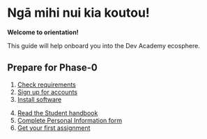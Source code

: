 # Ngā mihi nui kia koutou!
**Welcome to orientation!**

This guide will help onboard you into the Dev Academy ecosphere.


## Prepare for Phase-0
1. [Check requirements](/prepare)
2. [Sign up for accounts](/accounts)
3. [Install software](/installation)
<!-- 4. [Practice your tools and hone your craft](/practice) -->
4. [Read the Student handbook](student-handbook.md)
5. [Complete Personal Information form](https://docs.google.com/forms/d/e/1FAIpQLSeOe6FzgbfOmtG6xYeO3-IVN9DTkwRi0zG6V909o1vuPUNa5w/viewform)
6. [Get your first assignment](/assignments)
